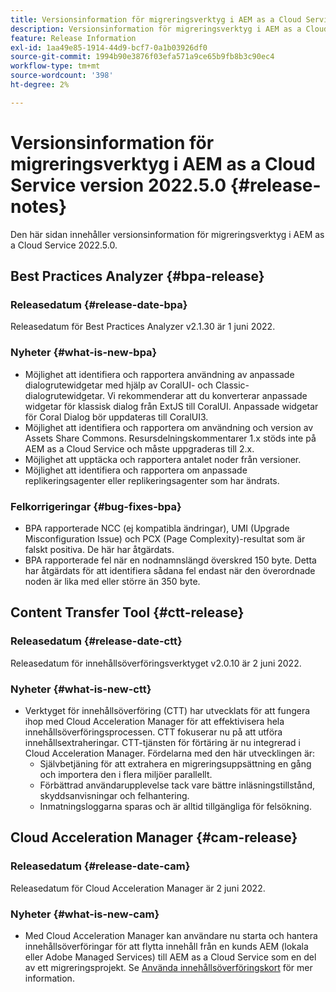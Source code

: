 ```yaml
---
title: Versionsinformation för migreringsverktyg i AEM as a Cloud Service version 2022.5.0
description: Versionsinformation för migreringsverktyg i AEM as a Cloud Service version 2022.5.0
feature: Release Information
exl-id: 1aa49e85-1914-44d9-bcf7-0a1b03926df0
source-git-commit: 1994b90e3876f03efa571a9ce65b9fb8b3c90ec4
workflow-type: tm+mt
source-wordcount: '398'
ht-degree: 2%

---
```


# Versionsinformation för migreringsverktyg i AEM as a Cloud Service version 2022.5.0 {#release-notes}

Den här sidan innehåller versionsinformation för migreringsverktyg i AEM as a Cloud Service 2022.5.0.

## Best Practices Analyzer {#bpa-release}

### Releasedatum {#release-date-bpa}

Releasedatum för Best Practices Analyzer v2.1.30 är 1 juni 2022.

### Nyheter {#what-is-new-bpa}

* Möjlighet att identifiera och rapportera användning av anpassade dialogrutewidgetar med hjälp av CoralUI- och Classic-dialogrutewidgetar. Vi rekommenderar att du konverterar anpassade widgetar för klassisk dialog från ExtJS till CoralUI. Anpassade widgetar för Coral Dialog bör uppdateras till CoralUI3.
* Möjlighet att identifiera och rapportera om användning och version av Assets Share Commons. Resursdelningskommentarer 1.x stöds inte på AEM as a Cloud Service och måste uppgraderas till 2.x.
* Möjlighet att upptäcka och rapportera antalet noder från versioner.
* Möjlighet att identifiera och rapportera om anpassade replikeringsagenter eller replikeringsagenter som har ändrats.

### Felkorrigeringar {#bug-fixes-bpa}

* BPA rapporterade NCC (ej kompatibla ändringar), UMI (Upgrade Misconfiguration Issue) och PCX (Page Complexity)-resultat som är falskt positiva. De här har åtgärdats.
* BPA rapporterade fel när en nodnamnslängd överskred 150 byte. Detta har åtgärdats för att identifiera sådana fel endast när den överordnade noden är lika med eller större än 350 byte.

## Content Transfer Tool {#ctt-release}

### Releasedatum {#release-date-ctt}

Releasedatum för innehållsöverföringsverktyget v2.0.10 är 2 juni 2022.

### Nyheter {#what-is-new-ctt}

* Verktyget för innehållsöverföring (CTT) har utvecklats för att fungera ihop med Cloud Acceleration Manager för att effektivisera hela innehållsöverföringsprocessen. CTT fokuserar nu på att utföra innehållsextraheringar. CTT-tjänsten för förtäring är nu integrerad i Cloud Acceleration Manager. Fördelarna med den här utvecklingen är:
   * Självbetjäning för att extrahera en migreringsuppsättning en gång och importera den i flera miljöer parallellt.
   * Förbättrad användarupplevelse tack vare bättre inläsningstillstånd, skyddsanvisningar och felhantering.
   * Inmatningsloggarna sparas och är alltid tillgängliga för felsökning.

## Cloud Acceleration Manager {#cam-release}

### Releasedatum {#release-date-cam}

Releasedatum för Cloud Acceleration Manager är 2 juni 2022.

### Nyheter {#what-is-new-cam}

* Med Cloud Acceleration Manager kan användare nu starta och hantera innehållsöverföringar för att flytta innehåll från en kunds AEM (lokala eller Adobe Managed Services) till AEM as a Cloud Service som en del av ett migreringsprojekt. Se [Använda innehållsöverföringskort](https://experienceleague.adobe.com/docs/experience-manager-cloud-service/content/migration-journey/cloud-acceleration-manager/using-cam/cam-implementation-phase.html#content-transfer) för mer information.
